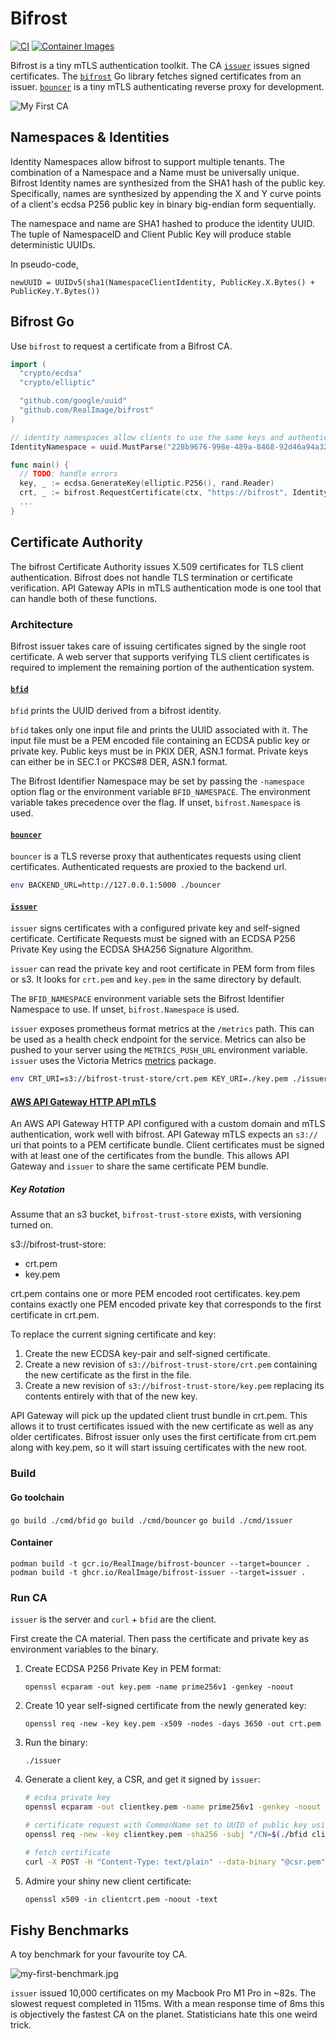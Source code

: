 # Bifrost

[![CI](https://github.com/RealImage/WireApp/actions/workflows/ci.yaml/badge.svg)](https://github.com/RealImage/WireApp/actions/workflows/ci.yaml) [![Container Images](https://github.com/RealImage/WireApp/actions/workflows/images.yaml/badge.svg)](https://github.com/RealImage/WireApp/actions/workflows/images.yaml)

Bifrost is a tiny mTLS authentication toolkit.
The CA [`issuer`](#issuer) issues signed certificates.
The [`bifrost`](#bifrost-go) Go library fetches signed certificates from an issuer.
[`bouncer`](#bouncer) is a tiny mTLS authenticating reverse proxy for development.

![My First CA](docs/my-first-ca.jpg)

## Namespaces & Identities

Identity Namespaces allow bifrost to support multiple tenants.
The combination of a Namespace and a Name must be universally unique.
Bifrost Identity names are synthesized from the SHA1 hash of the public key.
Specifically, names are synthesized by appending the X and Y curve points
of a client's ecdsa P256 public key in binary big-endian form sequentially.

The namespace and name are SHA1 hashed to produce the identity UUID.
The tuple of NamespaceID and Client Public Key will produce stable deterministic UUIDs.

In pseudo-code,

`newUUID = UUIDv5(sha1(NamespaceClientIdentity, PublicKey.X.Bytes() + PublicKey.Y.Bytes())`

## Bifrost Go

Use `bifrost` to request a certificate from a Bifrost CA.

```go
import (
  "crypto/ecdsa"
  "crypto/elliptic"

  "github.com/google/uuid"
  "github.com/RealImage/bifrost"
)

// identity namespaces allow clients to use the same keys and authenticate with many bifrost CAs.
IdentityNamespace = uuid.MustParse("228b9676-998e-489a-8468-92d46a94a32d")

func main() {
  // TODO: handle errors
  key, _ := ecdsa.GenerateKey(elliptic.P256(), rand.Reader)
  crt, _ := bifrost.RequestCertificate(ctx, "https://bifrost", IdentityNamespace, key)
  ...
}
```

## Certificate Authority

The bifrost Certificate Authority issues X.509 certificates for TLS client authentication.
Bifrost does not handle TLS termination or certificate verification.
API Gateway APIs in mTLS authentication mode is one tool that can handle both of these functions.

### Architecture

Bifrost issuer takes care of issuing certificates signed by the single root certificate.
A web server that supports verifying TLS client certificates is required to implement
the remaining portion of the authentication system.

#### [`bfid`](cmd/bfid)

`bfid` prints the UUID derived from a bifrost identity.

`bfid` takes only one input file and prints the UUID associated with it.
The input file must be a PEM encoded file containing an ECDSA public key or private key.
Public keys must be in PKIX DER, ASN.1 format.
Private keys can either be in SEC.1 or PKCS#8 DER, ASN.1 format.

The Bifrost Identifier Namespace may be set by passing the `-namespace` option flag
or the environment variable `BFID_NAMESPACE`. The environment variable takes precedence over the flag.
If unset, `bifrost.Namespace` is used.

#### [`bouncer`](cmd/bouncer)

`bouncer` is a TLS reverse proxy that authenticates requests using client certificates.
Authenticated requests are proxied to the backend url.

```bash
env BACKEND_URL=http://127.0.0.1:5000 ./bouncer
```

#### [`issuer`](cmd/issuer)

`issuer` signs certificates with a configured private key and self-signed certificate.
Certificate Requests must be signed with an ECDSA P256 Private Key
using the ECDSA SHA256 Signature Algorithm.

`issuer` can read the private key and root certificate in PEM form from files or s3.
It looks for `crt.pem` and `key.pem` in the same directory by default.

The `BFID_NAMESPACE` environment variable sets the Bifrost Identifier Namespace to use.
If unset, `bifrost.Namespace` is used.

`issuer` exposes prometheus format metrics at the `/metrics` path.
This can be used as a health check endpoint for the service.
Metrics can also be pushed to your server using the `METRICS_PUSH_URL` environment variable.
`issuer` uses the Victoria Metrics [metrics](https://github.com/VictoriaMetrics/metrics) package.

```bash
env CRT_URI=s3://bifrost-trust-store/crt.pem KEY_URI=./key.pem ./issuer
```

#### [AWS API Gateway HTTP API mTLS](https://docs.aws.amazon.com/apigateway/latest/developerguide/http-api-mutual-tls.html)

An AWS API Gateway HTTP API configured with a custom domain and mTLS authentication, work well with bifrost.
API Gateway mTLS expects an `s3://` uri that points to a PEM certificate bundle.
Client certificates must be signed with at least one of the certificates from the bundle.
This allows API Gateway and `issuer` to share the same certificate PEM bundle.

##### Key Rotation

Assume that an s3 bucket, `bifrost-trust-store` exists, with versioning turned on.

s3://bifrost-trust-store:

- crt.pem
- key.pem

crt.pem contains one or more PEM encoded root certificates.
key.pem contains exactly one PEM encoded private key that corresponds to the first certificate in crt.pem.

To replace the current signing certificate and key:

1. Create the new ECDSA key-pair and self-signed certificate.
2. Create a new revision of `s3://bifrost-trust-store/crt.pem` containing the new certificate as the first in the file.
3. Create a new revision of `s3://bifrost-trust-store/key.pem` replacing its contents entirely with that of the new key.

API Gateway will pick up the updated client trust bundle in crt.pem.
This allows it to trust certificates issued with the new certificate as well as any older certificates.
Bifrost issuer only uses the first certificate from crt.pem along with key.pem, so it will start issuing
certificates with the new root.

### Build

#### Go toolchain

`go build ./cmd/bfid`
`go build ./cmd/bouncer`
`go build ./cmd/issuer`

#### Container

`podman build -t gcr.io/RealImage/bifrost-bouncer --target=bouncer .`
`podman build -t ghcr.io/RealImage/bifrost-issuer --target=issuer .`

### Run CA

`issuer` is the server and `curl` + `bfid` are the client.

First create the CA material.
Then pass the certificate and private key as environment variables to the binary.

1. Create ECDSA P256 Private Key in PEM format:

    `openssl ecparam -out key.pem -name prime256v1 -genkey -noout`

2. Create 10 year self-signed certificate from the newly generated key:

    `openssl req -new -key key.pem -x509 -nodes -days 3650 -out crt.pem`

3. Run the binary:

    `./issuer`

4. Generate a client key, a CSR, and get it signed by `issuer`:

    ```bash
    # ecdsa private key
    openssl ecparam -out clientkey.pem -name prime256v1 -genkey -noout

    # certificate request with CommonName set to UUID of public key using `bfid`
    openssl req -new -key clientkey.pem -sha256 -subj "/CN=$(./bfid clientkey.pem)" -out csr.pem
  
    # fetch certificate
    curl -X POST -H "Content-Type: text/plain" --data-binary "@csr.pem" localhost:8080 >clientcrt.pem
    ```

5. Admire your shiny new client certificate:

    `openssl x509 -in clientcrt.pem -noout -text`

## Fishy Benchmarks

A toy benchmark for your favourite toy CA.

![my-first-benchmark.jpg](docs/my-first-benchmark.jpg)

`issuer` issued 10,000 certificates on my Macbook Pro M1 Pro in ~82s.
The slowest request completed in 115ms.
With a mean response time of 8ms this is objectively the fastest CA on the planet.
Statisticians hate this one weird trick.
